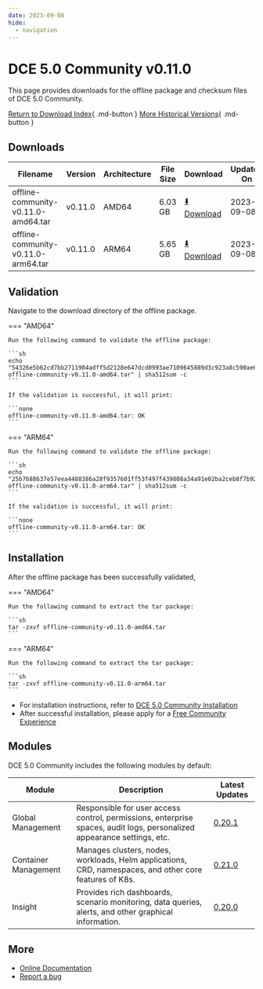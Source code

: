 ```yaml
---
date: 2023-09-08
hide:
  - navigation
---
```


# DCE 5.0 Community v0.11.0

This page provides downloads for the offline package and checksum files of DCE 5.0 Community.

[Return to Download Index](../index.md){ .md-button }
[More Historical Versions](./dce5-installer-history.md){ .md-button }

## Downloads

| Filename        | Version  | Architecture | File Size | Download         | Updated On |
| -------- | -------- | ------------ | --------- | -------------- | ---------- |
| offline-community-v0.11.0-amd64.tar     | v0.11.0  | AMD64        | 6.03 GB    | [:arrow_down: Download](https://qiniu-download-public.daocloud.io/DaoCloud_Enterprise/dce5/offline-community-v0.11.0-amd64.tar) | 2023-09-08 |
| offline-community-v0.11.0-arm64.tar     | v0.11.0  | ARM64        | 5.65 GB    | [:arrow_down: Download](https://qiniu-download-public.daocloud.io/DaoCloud_Enterprise/dce5/offline-community-v0.11.0-arm64.tar) | 2023-09-08 |

## Validation

Navigate to the download directory of the offline package.

=== "AMD64"

    Run the following command to validate the offline package:

    ```sh
    echo "54326e5b62cd7bb2711904adff5d2128e647dcd0993ae7109645889d3c923a8c590ae6d1623a85e846e9a0acf7f0149936c686a1544f7b933d4444b33916d876  offline-community-v0.11.0-amd64.tar" | sha512sum -c
    ```

    If the validation is successful, it will print:

    ```none
    offline-community-v0.11.0-amd64.tar: OK
    ```

=== "ARM64"

    Run the following command to validate the offline package:

    ```sh
    echo "25b7688637e57eea4488386a28f9357601ff53f497f439808a34a91e02ba2ceb8f7b92a74fd7184602efdb853e81472f8de7b53a04f9a93903f0131a4acac1be  offline-community-v0.11.0-arm64.tar" | sha512sum -c
    ```

    If the validation is successful, it will print:

    ```none
    offline-community-v0.11.0-arm64.tar: OK
    ```

## Installation

After the offline package has been successfully validated,

=== "AMD64"

    Run the following command to extract the tar package:

    ```sh
    tar -zxvf offline-community-v0.11.0-amd64.tar
    ```

=== "ARM64"

    Run the following command to extract the tar package:

    ```sh
    tar -zxvf offline-community-v0.11.0-arm64.tar
    ```

- For installation instructions, refer to [DCE 5.0 Community Installation](../../install/community/k8s/online.md#_2)
- After successful installation, please apply for a [Free Community Experience](../../dce/license0.md)

## Modules

DCE 5.0 Community includes the following modules by default:

| Module     | Description           | Latest Updates                      |
| ---------- | --------------------- | ----------------------------------- |
| Global Management | Responsible for user access control, permissions, enterprise spaces, audit logs, personalized appearance settings, etc. | [0.20.1](../../ghippo/intro/release-notes.md#0201) |
| Container Management | Manages clusters, nodes, workloads, Helm applications, CRD, namespaces, and other core features of K8s. | [0.21.0](../../kpanda/intro/release-notes.md#0210) |
| Insight | Provides rich dashboards, scenario monitoring, data queries, alerts, and other graphical information. | [0.20.0](../../insight/intro/releasenote.md#0200) |

## More

- [Online Documentation](../../dce/index.md)
- [Report a bug](https://github.com/DaoCloud/DaoCloud-docs/issues)
